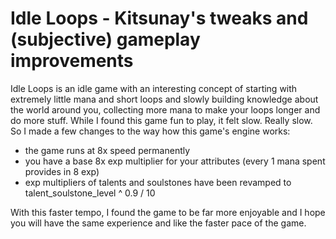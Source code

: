 # Idle Loops - Kitsunay's tweaks and (subjective) gameplay improvements
Idle Loops is an idle game with an interesting concept of starting with extremely little mana and short loops and slowly building knowledge about the world around you, collecting more mana to make your loops longer and do more stuff. While I found this game fun to play, it felt slow. Really slow. So I made a few changes to the way how this game's engine works:
- the game runs at 8x speed permanently
- you have a base 8x exp multiplier for your attributes (every 1 mana spent provides in 8 exp)
- exp multipliers of talents and soulstones have been revamped to talent_soulstone_level ^ 0.9 / 10

With this faster tempo, I found the game to be far more enjoyable and I hope you will have the same experience and like the faster pace of the game.

